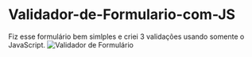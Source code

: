 # Validador-de-Formulario-com-JS
Fiz esse formulário bem simlples e criei 3 validações usando somente o JavaScript.
![Validador de Formulário](https://github.com/EliaxZen/Validador-de-Formulario-com-JS/assets/132005740/4947b266-4f98-4e2f-bd9e-aebb8c8c76f7)
